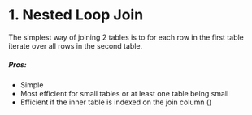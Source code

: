 # 1. Nested Loop Join
The simplest way of joining 2 tables is to for each row in the first table iterate over all rows in the second table.

##### Pros:
- Simple
- Most efficient for small tables or at least one table being small
- Efficient if the inner table is indexed on the join column ()
